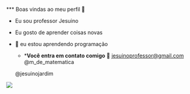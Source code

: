 *** Boas vindas ao meu perfil 💙
- Eu sou professor Jesuino
- Eu gosto de aprender coisas novas
- 🌱 eu estou aprendendo programação
  - ***Você entra em contato comigo** 📧
  jesuinoprofessor@gmail.com
  @m_de_matematica

  @jesuinojardim

![](https://media.tenor.com/Srvy4TNxgS4AAAAM/captain-america-marvel.gif) 


  

<!---
professor-jesuino/professor-jesuino is a ✨ special ✨ repository because its `README.md` (this file) appears on your GitHub profile.
You can click the Preview link to take a look at your changes.
--->
